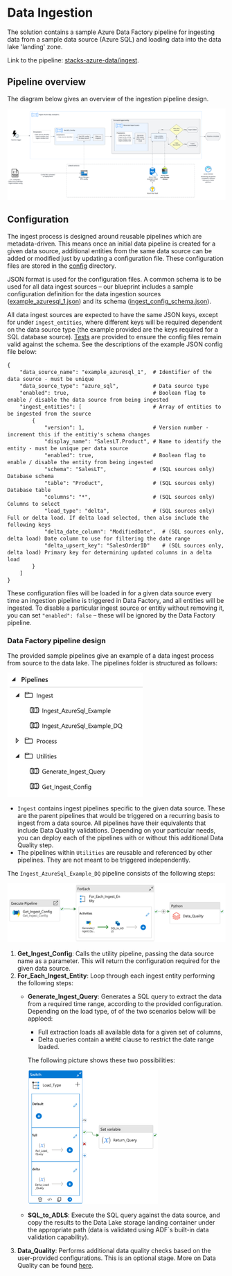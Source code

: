 # Data Ingestion
The solution contains a sample Azure Data Factory pipeline for ingesting data from a sample data
source (Azure SQL) and loading data into the data lake 'landing' zone.

Link to the pipeline: [stacks-azure-data/ingest](https://github.com/amido/stacks-azure-data/tree/main/ingest).

## Pipeline overview

The diagram below gives an overview of the ingestion pipeline design.

![ADF Pipeline Design](../../images/ADF_IngestPipelineDesign.png?raw=true "ADF Pipeline Design")

## Configuration
The ingest process is designed around reusable pipelines which are metadata-driven. This means once
an initial data pipeline is created for a given data source, additional entities from the same data
source can be added or modified just by updating a configuration file. These configuration files are
stored in the [config](https://github.com/amido/stacks-azure-data/tree/main/ingest/config) directory.

JSON format is used for the configuration files. A common schema is to be used for all data ingest
sources – our blueprint includes a sample configuration definition for the data ingestion sources
([example_azuresql_1.json](https://github.com/amido/stacks-azure-data/blob/main/ingest/config/ingest_sources/example_azuresql_1.json))
and its schema ([ingest_config_schema.json](https://github.com/amido/stacks-azure-data/blob/main/ingest/config/ingest_sources/schema/ingest_config_schema.json)).

All data ingest sources are expected to have the same JSON keys, except for under `ingest_entities`,
where different keys will be required dependent on the data source type (the example provided are
the keys required for a SQL database source).
[Tests](https://github.com/amido/stacks-azure-data/tree/main/ingest/jobs/Ingest_AzureSql_Example/tests/unit)
are provided to ensure the config files remain valid against the schema. See the descriptions of the
example JSON config file below:

```
{
    "data_source_name": "example_azuresql_1",  # Identifier of the data source - must be unique
    "data_source_type": "azure_sql",           # Data source type
    "enabled": true,                           # Boolean flag to enable / disable the data source from being ingested
    "ingest_entities": [                       # Array of entities to be ingested from the source
        {
            "version": 1,                      # Version number - increment this if the entitiy's schema changes
            "display_name": "SalesLT.Product", # Name to identify the entity - must be unique per data source
            "enabled": true,                   # Boolean flag to enable / disable the entity from being ingested
            "schema": "SalesLT",               # (SQL sources only) Database schema
            "table": "Product",                # (SQL sources only) Database table
            "columns": "*",                    # (SQL sources only) Columns to select
            "load_type": "delta",              # (SQL sources only) Full or delta load. If delta load selected, then also include the following keys
            "delta_date_column": "ModifiedDate",  # (SQL sources only, delta load) Date column to use for filtering the date range
            "delta_upsert_key": "SalesOrderID"    # (SQL sources only, delta load) Primary key for determining updated columns in a delta load
        }
    ]
}
```

These configuration files will be loaded in for a given data source every time an ingestion pipeline
is triggered in Data Factory, and all entities will be ingested. To disable a particular ingest
source or entitiy without removing it, you can set `"enabled": false` – these will be ignored by
the Data Factory pipeline.

### Data Factory pipeline design
The provided sample pipelines give an example of a data ingest process from source to the data lake.
The pipelines folder is structured as follows:

![ADF Pipelines](../../images/ADF_IngestPipelinesList.png?raw=true "ADF Pipelines")

* `Ingest` contains ingest pipelines specific to the given data source. These are the parent
pipelines that would be triggered on a recurring basis to ingest from a data source. All pipelines
have their equivalents that include Data Quality validations. Depending on your particular needs,
you can deploy each of the pipelines with or without this additional Data Quality step.
* The pipelines within `Utilities` are reusable and referenced by other pipelines. They are not
meant to be triggered independently.

The `Ingest_AzureSql_Example_DQ` pipeline consists of the following steps:

![ADF Ingest Pipeline](../../images/ADF_Ingest_AzureSql_Example_DQ.png?raw=true "ADF Ingest Pipeline")

1. **Get_Ingest_Config**: Calls the utility pipeline, passing the data source name as a parameter.
This will return the configuration required for the given data source.
2. **For_Each_Ingest_Entity**: Loop through each ingest entity performing the following steps:
   * **Generate_Ingest_Query**: Generates a SQL query to extract the data from a required time
   range, according to the provided configuration. Depending on the load type, of of the two
   scenarios below will be apploed:
     * Full extraction loads all available data for a given set of columns,
     * Delta queries contain a `WHERE` clause to restrict the date range loaded.

     The following picture shows these two possibilities:

     <img src="../../images/ADF_IngestGenerateIngestQuery.png" alt="drawing" width="300"/>

   * **SQL_to_ADLS**: Execute the SQL query against the data source, and copy the results to the
   Data Lake storage landing container under the appropriate path (data is validated using ADF`s
   built-in data validation capability).
3. **Data_Quality**: Performs additional data quality checks based on the user-provided configurations.
This is an optional stage. More on Data Quality can be found [here](data_quality_azure.md).
